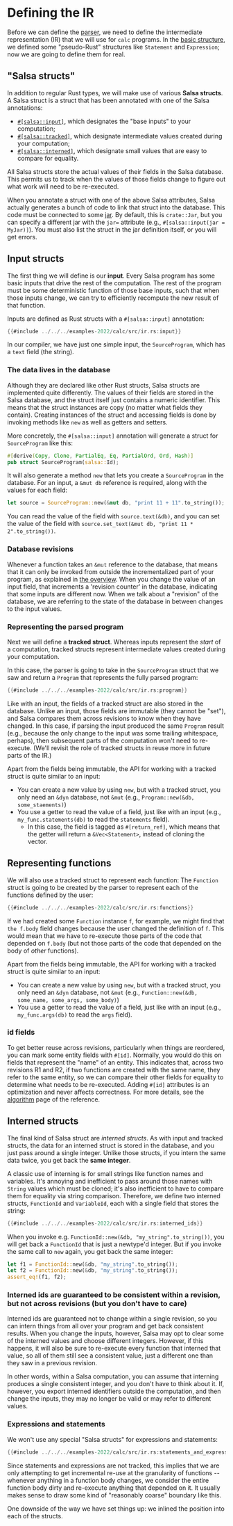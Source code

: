 # Defining the IR

Before we can define the [parser](./parser.md), we need to define the intermediate representation (IR) that we will use for `calc` programs.
In the [basic structure](./structure.md), we defined some "pseudo-Rust" structures like `Statement` and `Expression`;
now we are going to define them for real.

## "Salsa structs"

In addition to regular Rust types, we will make use of various **Salsa structs**.
A Salsa struct is a struct that has been annotated with one of the Salsa annotations:

* [`#[salsa::input]`](#input-structs), which designates the "base inputs" to your computation;
* [`#[salsa::tracked]`](#tracked-structs), which designate intermediate values created during your computation;
* [`#[salsa::interned]`](#interned-structs), which designate small values that are easy to compare for equality.

All Salsa structs store the actual values of their fields in the Salsa database.
This permits us to track when the values of those fields change to figure out what work will need to be re-executed.

When you annotate a struct with one of the above Salsa attributes, Salsa actually generates a bunch of code to link that struct into the database.
This code must be connected to some [jar](./jar.md).
By default, this is `crate::Jar`, but you can specify a different jar with the `jar=` attribute (e.g., `#[salsa::input(jar = MyJar)]`).
You must also list the struct in the jar definition itself, or you will get errors.

## Input structs

The first thing we will define is our **input**. 
Every Salsa program has some basic inputs that drive the rest of the computation.
The rest of the program must be some deterministic function of those base inputs,
such that when those inputs change, we can try to efficiently recompute the new result of that function.

Inputs are defined as Rust structs with a `#[salsa::input]` annotation:

```rust
{{#include ../../../examples-2022/calc/src/ir.rs:input}}
```

In our compiler, we have just one simple input, the `SourceProgram`, which has a `text` field (the string).

### The data lives in the database

Although they are declared like other Rust structs, Salsa structs are implemented quite differently.
The values of their fields are stored in the Salsa database, and the struct itself just contains a numeric identifier.
This means that the struct instances are copy (no matter what fields they contain).
Creating instances of the struct and accessing fields is done by invoking methods like `new` as well as getters and setters.

More concretely, the `#[salsa::input]` annotation will generate a struct for `SourceProgram` like this:

```rust
#[derive(Copy, Clone, PartialEq, Eq, PartialOrd, Ord, Hash)]
pub struct SourceProgram(salsa::Id);
```

It will also generate a method `new` that lets you create a `SourceProgram` in the database.
For an input, a `&mut db` reference is required, along with the values for each field:

```rust
let source = SourceProgram::new(&mut db, "print 11 + 11".to_string());
```

You can read the value of the field with `source.text(&db)`, 
and you can set the value of the field with `source.set_text(&mut db, "print 11 * 2".to_string())`.

### Database revisions

Whenever a function takes an `&mut` reference to the database, 
that means that it can only be invoked from outside the incrementalized part of your program,
as explained in [the overview](../overview.md#goal-of-salsa).
When you change the value of an input field, that increments a 'revision counter' in the database,
indicating that some inputs are different now.
When we talk about a "revision" of the database, we are referring to the state of the database in between changes to the input values.

### Representing the parsed program

Next we will define a **tracked struct**.
Whereas inputs represent the *start* of a computation, tracked structs represent intermediate values created during your computation.

In this case, the parser is going to take in the `SourceProgram` struct that we saw and return a `Program` that represents the fully parsed program:

```rust
{{#include ../../../examples-2022/calc/src/ir.rs:program}}
```

Like with an input, the fields of a tracked struct are also stored in the database.
Unlike an input, those fields are immutable (they cannot be "set"), and Salsa compares them across revisions to know when they have changed.
In this case, if parsing the input produced the same `Program` result (e.g., because the only change to the input was some trailing whitespace, perhaps),
then subsequent parts of the computation won't need to re-execute.
(We'll revisit the role of tracked structs in reuse more in future parts of the IR.)

Apart from the fields being immutable, the API for working with a tracked struct is quite similar to an input:

* You can create a new value by using `new`, but with a tracked struct, you only need an `&dyn` database, not `&mut` (e.g., `Program::new(&db, some_staements)`)
* You use a getter to read the value of a field, just like with an input (e.g., `my_func.statements(db)` to read the `statements` field).
    * In this case, the field is tagged as `#[return_ref]`, which means that the getter will return a `&Vec<Statement>`, instead of cloning the vector.

## Representing functions

We will also use a tracked struct to represent each function:
The `Function` struct is going to be created by the parser to represent each of the functions defined by the user:

```rust
{{#include ../../../examples-2022/calc/src/ir.rs:functions}}
```

If we had created some `Function` instance `f`, for example, we might find that `the f.body` field changes
because the user changed the definition of `f`.
This would mean that we have to re-execute those parts of the code that depended on `f.body`
(but not those parts of the code that depended on the body of *other* functions).

Apart from the fields being immutable, the API for working with a tracked struct is quite similar to an input:

* You can create a new value by using `new`, but with a tracked struct, you only need an `&dyn` database, not `&mut` (e.g., `Function::new(&db, some_name, some_args, some_body)`)
* You use a getter to read the value of a field, just like with an input (e.g., `my_func.args(db)` to read the `args` field).

### id fields

To get better reuse across revisions, particularly when things are reordered, you can mark some entity fields with `#[id]`.
Normally, you would do this on fields that represent the "name" of an entity.
This indicates that, across two revisions R1 and R2, if two functions are created with the same name, they refer to the same entity, so we can compare their other fields for equality to determine what needs to be re-executed.
Adding `#[id]` attributes is an optimization and never affects correctness.
For more details, see the [algorithm](../reference/algorithm.md) page of the reference.

## Interned structs

The final kind of Salsa struct are *interned structs*.
As with input and tracked structs, the data for an interned struct is stored in the database, and you just pass around a single integer.
Unlike those structs, if you intern the same data twice, you get back the **same integer**.

A classic use of interning is for small strings like function names and variables.
It's annoying and inefficient to pass around those names with `String` values which must be cloned;
it's also inefficient to have to compare them for equality via string comparison.
Therefore, we define two interned structs, `FunctionId` and `VariableId`, each with a single field that stores the string:

```rust
{{#include ../../../examples-2022/calc/src/ir.rs:interned_ids}}
```

When you invoke e.g. `FunctionId::new(&db, "my_string".to_string())`, you will get back a `FunctionId` that is just a newtype'd integer.
But if you invoke the same call to `new` again, you get back the same integer:

```rust
let f1 = FunctionId::new(&db, "my_string".to_string());
let f2 = FunctionId::new(&db, "my_string".to_string());
assert_eq!(f1, f2);
```

### Interned ids are guaranteed to be consistent within a revision, but not across revisions (but you don't have to care)

Interned ids are guaranteed not to change within a single revision, so you can intern things from all over your program and get back consistent results.
When you change the inputs, however, Salsa may opt to clear some of the interned values and choose different integers.
However, if this happens, it will also be sure to re-execute every function that interned that value, so all of them still see a consistent value,
just a different one than they saw in a previous revision.

In other words, within a Salsa computation, you can assume that interning produces a single consistent integer, and you don't have to think about it.
If, however, you export interned identifiers outside the computation, and then change the inputs, they may no longer be valid or may refer to different values.

### Expressions and statements

We won't use any special "Salsa structs" for expressions and statements:

```rust
{{#include ../../../examples-2022/calc/src/ir.rs:statements_and_expressions}}
```

Since statements and expressions are not tracked, this implies that we are only attempting to get incremental re-use at the granularity of functions --
whenever anything in a function body changes, we consider the entire function body dirty and re-execute anything that depended on it.
It usually makes sense to draw some kind of "reasonably coarse" boundary like this.

One downside of the way we have set things up: we inlined the position into each of the structs.
